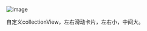 ![image](https://github.com/user-attachments/assets/9c26af86-7886-44e1-a0d2-dc92a00aa0e3)

自定义collectionView，左右滑动卡片，左右小，中间大。
